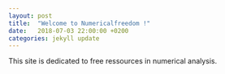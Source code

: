 ```yaml
---
layout: post
title:  "Welcome to Numericalfreedom !"
date:   2018-07-03 22:00:00 +0200
categories: jekyll update
---
```

This site is dedicated to free ressources in numerical analysis.

[jekyll-docs]: http://jekyllrb.com/docs/home
[jekyll-gh]:   https://github.com/jekyll/jekyll
[jekyll-talk]: https://talk.jekyllrb.com/
